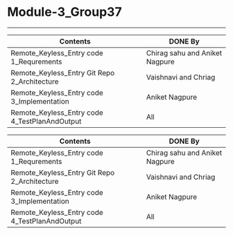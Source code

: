 # Module-3_Group37
---

| Contents | DONE By |
|---|---|
| Remote_Keyless_Entry code 1_Requrements |Chirag sahu and Aniket Nagpure  |
| Remote_Keyless_Entry Git Repo 2_Architecture |Vaishnavi and Chriag  |
| Remote_Keyless_Entry code 3_Implementation| Aniket Nagpure |
| Remote_Keyless_Entry code 4_TestPlanAndOutput | All |

| Contents | DONE By |
|---|---|
| Remote_Keyless_Entry code 1_Requrements |Chirag sahu and Aniket Nagpure  |
| Remote_Keyless_Entry Git Repo 2_Architecture |Vaishnavi and Chriag  |
| Remote_Keyless_Entry code 3_Implementation| Aniket Nagpure |
| Remote_Keyless_Entry code 4_TestPlanAndOutput | All |
